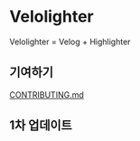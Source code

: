 # Velolighter

Velolighter = Velog + Highlighter

## 기여하기

[CONTRIBUTING.md](./CONTRIBUTING.md)

## 1차 업데이트